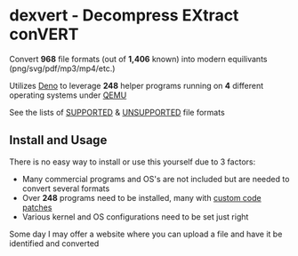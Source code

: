 # dexvert - Decompress EXtract conVERT
Convert **968** file formats (out of **1,406** known) into modern equilivants (png/svg/pdf/mp3/mp4/etc.)

Utilizes [Deno](https://deno.land/) to leverage **248** helper programs running on **4** different operating systems under [QEMU](https://www.qemu.org/)

See the lists of [SUPPORTED](SUPPORTED.md) & [UNSUPPORTED](UNSUPPORTED.md) file formats

## Install and Usage
There is no easy way to install or use this yourself due to 3 factors:
* Many commercial programs and OS's are not included but are needed to convert several formats
* Over **248** programs need to be installed, many with [custom code patches](https://github.com/Sembiance/dexvert-gentoo-overlay)
* Various kernel and OS configurations need to be set just right

Some day I may offer a website where you can upload a file and have it be identified and converted